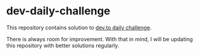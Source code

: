# dev-daily-challenge
This repository contains solution to [dev.to daily challenge](https://dev.to/thepracticaldev/daily-challenge-1-string-peeler-4nep).

There is always room for improvement. With that in mind, I will be updating this repository with better solutions regularly.
